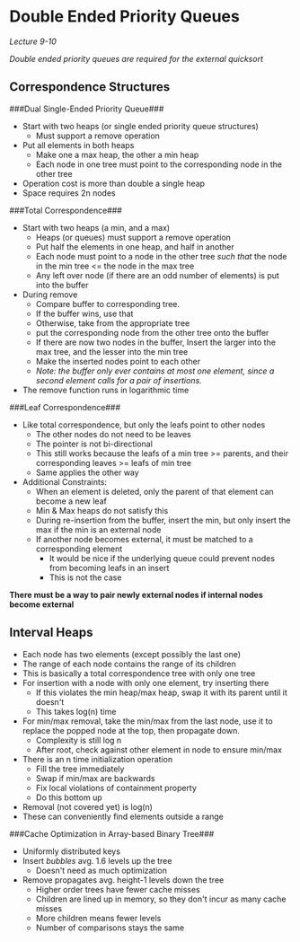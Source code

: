 Double Ended Priority Queues
============================

*Lecture 9-10*

*Double ended priority queues are required for the external quicksort*

Correspondence Structures
-------------------------

###Dual Single-Ended Priority Queue###

* Start with two heaps (or single ended priority queue structures)
	* Must support a remove operation
* Put all elements in both heaps
	* Make one a max heap, the other a min heap
	* Each node in one tree must point to the corresponding node in the other tree
* Operation cost is more than double a single heap
* Space requires 2n nodes

###Total Correspondence###

* Start with two heaps (a min, and a max)
	* Heaps (or queues) must support a remove operation
	* Put half the elements in one heap, and half in another
	* Each node must point to a node in the other tree *such that* the node in the min tree <= the node in the max tree
	* Any left over node (if there are an odd number of elements) is put into the buffer
* During remove
	* Compare buffer to corresponding tree.
	* If the buffer wins, use that
	* Otherwise, take from the appropriate tree
	* put the corresponding node from the other tree onto the buffer
	* If there are now two nodes in the buffer, Insert the larger into the max tree, and the lesser into the min tree
	* Make the inserted nodes point to each other
	* *Note: the buffer only ever contains at most one element, since a second element calls for a pair of insertions.*
* The remove function runs in logarithmic time

###Leaf Correspondence###

* Like total correspondence, but only the leafs point to other nodes
	* The other nodes do not need to be leaves
	* The pointer is not bi-directional
	* This still works because the leafs of a min tree >= parents, and their corresponding leaves >= leafs of min tree
	* Same applies the other way
* Additional Constraints:
	* When an element is deleted, only the parent of that element can become a new leaf
	* Min & Max heaps do not satisfy this
	* During re-insertion from the buffer, insert the min, but only insert the max if the min is an external node
	* If another node becomes external, it must be matched to a corresponding element
		* It would be nice if the underlying queue could prevent nodes from becoming leafs in an insert
		* This is not the case

**There must be a way to pair newly external nodes if internal nodes become external**

Interval Heaps
--------------

* Each node has two elements (except possibly the last one)
* The range of each node contains the range of its children
* This is basically a total correspondence tree with only one tree
* For insertion with a node with only one element, try inserting there
	* If this violates the min heap/max heap, swap it with its parent until it doesn't 
	* This takes log(n) time
* For min/max removal, take the min/max from the last node, use it to replace the popped node at the top, then propagate down.
	* Complexity is still log n
	* After root, check against other element in node to ensure min/max
* There is an n time initialization operation
	* Fill the tree immediately
	* Swap if min/max are backwards
	* Fix local violations of containment property
	* Do this bottom up
* Removal (not covered yet) is log(n)
* These can conveniently find elements outside a range

###Cache Optimization in Array-based Binary Tree###

* Uniformly distributed keys
* Insert *bubbles* avg. 1.6 levels up the tree
	* Doesn't need as much optimization
* Remove propagates avg. height-1 levels down the tree
	* Higher order trees have fewer cache misses
	* Children are lined up in memory, so they don't incur as many cache misses
	* More children means fewer levels
	* Number of comparisons stays the same

